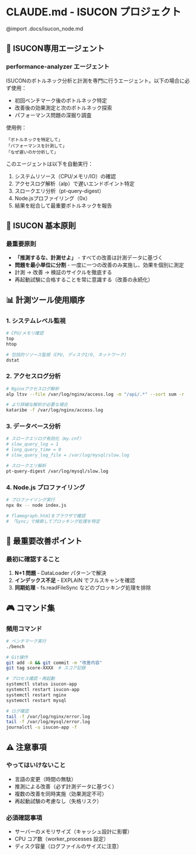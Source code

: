 # CLAUDE.md - ISUCON プロジェクト

@import .docs/isucon_node.md

## 🤖 ISUCON専用エージェント

### performance-analyzer エージェント
ISUCONのボトルネック分析と計測を専門に行うエージェント。以下の場合に必ず使用：
- 初回ベンチマーク後のボトルネック特定
- 改善後の効果測定と次のボトルネック探索
- パフォーマンス問題の深掘り調査

使用例：
```
「ボトルネックを特定して」
「パフォーマンスを計測して」
「なぜ遅いのか分析して」
```

このエージェントは以下を自動実行：
1. システムリソース（CPU/メモリ/IO）の確認
2. アクセスログ解析（alp）で遅いエンドポイント特定
3. スロークエリ分析（pt-query-digest）
4. Node.jsプロファイリング（0x）
5. 結果を総合して最重要ボトルネックを報告

## 🎯 ISUCON 基本原則

### 最重要原則

- **「推測するな、計測せよ」** - すべての改善は計測データに基づく
- **問題を最小単位に分割** - 一度に一つの改善のみ実施し、効果を個別に測定
- 計測 → 改善 → 検証のサイクルを徹底する
- 再起動試験に合格することを常に意識する（改善の永続化）

## 📊 計測ツール使用順序

### 1. システムレベル監視

```bash
# CPU/メモリ確認
top
htop

# 包括的リソース監視（CPU, ディスクI/O, ネットワーク）
dstat
```

### 2. アクセスログ分析

```bash
# Nginxアクセスログ解析
alp ltsv --file /var/log/nginx/access.log -m "/api/.*" --sort sum -r

# より詳細な解析が必要な場合
kataribe -f /var/log/nginx/access.log
```

### 3. データベース分析

```bash
# スロークエリログ有効化（my.cnf）
# slow_query_log = 1
# long_query_time = 0
# slow_query_log_file = /var/log/mysql/slow.log

# スロークエリ解析
pt-query-digest /var/log/mysql/slow.log
```

### 4. Node.js プロファイリング

```bash
# プロファイリング実行
npx 0x -- node index.js

# flamegraph.htmlをブラウザで確認
# 「Sync」で検索してブロッキング処理を特定
```

## 🚀 最重要改善ポイント

### 最初に確認すること

1. **N+1 問題** - DataLoader パターンで解決
2. **インデックス不足** - EXPLAIN でフルスキャンを確認
3. **同期処理** - fs.readFileSync などのブロッキング処理を排除

## 🎮 コマンド集

### 頻用コマンド

```bash
# ベンチマーク実行
./bench

# Git操作
git add -A && git commit -m "改善内容"
git tag score-XXXX  # スコア記録

# プロセス確認・再起動
systemctl status isucon-app
systemctl restart isucon-app
systemctl restart nginx
systemctl restart mysql

# ログ確認
tail -f /var/log/nginx/error.log
tail -f /var/log/mysql/error.log
journalctl -u isucon-app -f
```

## ⚠️ 注意事項

### やってはいけないこと

- 言語の変更（時間の無駄）
- 推測による改善（必ず計測データに基づく）
- 複数の改善を同時実施（効果測定不可）
- 再起動試験の考慮なし（失格リスク）

### 必須確認事項

- サーバーのメモリサイズ（キャッシュ設計に影響）
- CPU コア数（worker_processes 設定）
- ディスク容量（ログファイルのサイズに注意）
